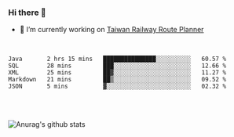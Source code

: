### Hi there 👋

- 🔭 I’m currently working on [Taiwan Railway Route Planner](https://github.com/Taiwan-Railway-Route-Planner)

<br/>

<!--START_SECTION:waka-->
```text
Java       2 hrs 15 mins   ███████████████░░░░░░░░░░   60.57 % 
SQL        28 mins         ███░░░░░░░░░░░░░░░░░░░░░░   12.66 % 
XML        25 mins         ██▓░░░░░░░░░░░░░░░░░░░░░░   11.27 % 
Markdown   21 mins         ██▒░░░░░░░░░░░░░░░░░░░░░░   09.52 % 
JSON       5 mins          ▓░░░░░░░░░░░░░░░░░░░░░░░░   02.32 % 
```
<!--END_SECTION:waka-->

<br/>
<br/>

![Anurag's github stats](https://github-readme-stats.vercel.app/api?username=DepickereSven&show_icons=true&theme=tokyonight)



<!--
**DepickereSven/DepickereSven** is a ✨ _special_ ✨ repository because its `README.md` (this file) appears on your GitHub profile.

Here are some ideas to get you started:

- 🔭 I’m currently working on ...
- 🌱 I’m currently learning ...
- 👯 I’m looking to collaborate on ...
- 🤔 I’m looking for help with ...
- 💬 Ask me about ...
- 📫 How to reach me: ...
- 😄 Pronouns: ...
- ⚡ Fun fact: ...
-->
